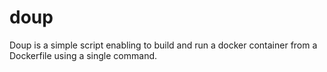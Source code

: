 # doup
Doup is a simple script enabling to build and run a docker container from a Dockerfile using a single command.
